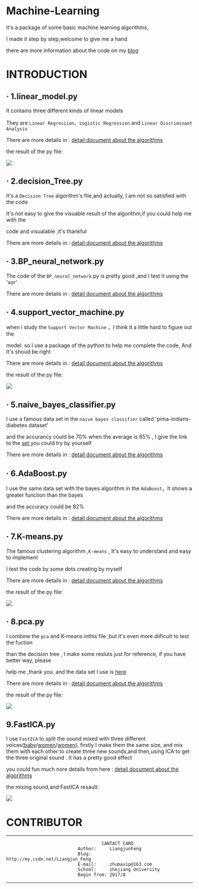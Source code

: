# Machine-Learning

it's a package of some basic machine learning algorithms,

I made it step by step,welcome to give me a hand

there are more information about the code on my [blog](http://write.blog.csdn.net/postlist)

# INTRODUCTION

## · 1.linear_model.py

It contains three different kinds of linear models

They are `Linear Regresiion`、`Logistic Regression` and `Linear Discriminant Analysis`

There are more details in :  [detail document about the algorithms](http://blog.csdn.net/liangjun_feng/article/details/77758179)

the result of the py file:

![](https://github.com/LiangjunFeng/Machine-Learning/blob/master/pic/linear_model.png)  

## · 2.decision_Tree.py

It's a `Decision Tree` algorithm's file,and actually, I am not so satisfied with the code 

It's not easy to give the visuable result of the algorithm,if you could help me with the

code and visualable ,it's thankful

There are more details in :  [detail document about the algorithms](http://blog.csdn.net/baimafujinji/article/details/51724371)

## · 3.BP_neural_network.py

The code of the `BP_neural_network`.py is pretty good ,and I test it using the 'xor'

There are more details in :  [detail document about the algorithms](http://blog.csdn.net/liangjun_feng/article/details/78016019)

## · 4.support_vector_machine.py

when i study the `Support Vector Machine` ，I think it a little hard to figure out the 

model. so I use a package of the python to help me complete the code,  And It's shoud be right

There are more details in :  [detail document about the algorithms](http://blog.csdn.net/liangjun_feng/article/details/78046526)

the result of the py file:

![](https://github.com/LiangjunFeng/Machine-Learning/blob/master/pic/support%20vector%20machine.png)

## · 5.naive_bayes_classifier.py

I use a famous data set in the `naive bayes classifier` called 'pima-indians-diabetes dataset'

and the accurancy could be 70% when the average is 65% , I give the link to the [set](https://github.com/LiangjunFeng/Machine-Learning/blob/master/pima-indians-diabetes%20dataset),you could try by yourself

There are more details in :  [detail document about the algorithms](http://blog.csdn.net/liangjun_feng/article/details/78057753)

## · 6.AdaBoost.py

I use the same data set with the bayes algorithm in the `AdaBoost`，It shows a greater function than the bayes

and the accuracy could be 82%

There are more details in :  [detail document about the algorithms](http://blog.csdn.net/liangjun_feng/article/details/78123583)

## · 7.K-means.py

The famous clustering algorithm ,`K-means` , It's easy to understand and easy to implement

I test the code by some dots creating by myself

There are more details in :  [detail document about the algorithms](http://blog.csdn.net/Liangjun_Feng/article/details/78154549)

the result of the py file:

![](https://github.com/LiangjunFeng/Machine-Learning/blob/master/pic/k_means.png)

## · 8.pca.py

I combine the `pca` and K-means inthis file ,but it's even more diificult to test the fuction

than the decision tree , I make some resluts just for reference, if you have better way, please 

help me ,thank you. and the data set I use is [here](https://github.com/LiangjunFeng/Machine-Learning/blob/master/Epileptic%20Seizure%20Recognition%20Data%20Set.csv) 

There are more details in :  [detail document about the algorithms](http://blog.csdn.net/watkinsong/article/details/38536463)

the result of the py file:

![](https://github.com/LiangjunFeng/Machine-Learning/blob/master/pic/pca.png)

## 9.FastICA.py
I use `FastICA` to split the sound mixed with three different voices([baby](https://github.com/LiangjunFeng/Machine-Learning/blob/master/pic/ICA/LDC2017S10.scaled.wav)/[women](https://github.com/LiangjunFeng/Machine-Learning/blob/master/pic/ICA/LDC2017S07.clean.wav)/[women](https://github.com/LiangjunFeng/Machine-Learning/blob/master/pic/ICA/LDC93S1.wav)), firstly I make them the same size, and mix them with each other to create three new sounds,and then,using ICA to get the three original sound . It has a pretty good effect

you could fun much nore details from here : [detail document about the algorithms](http://blog.csdn.net/liangjun_feng/article/details/78293613)

the mixing sound,and FastICA resault:

![](https://github.com/LiangjunFeng/Machine-Learning/blob/master/pic/ICA/combine.png)






# CONTRIBUTOR

-----------------------------------------------------------------------
                                        CANTACT CARD
                               Author:     LiangjunFeng
                               Blog:       http://my.csdn.net/Liangjun_Feng
                               E-mail:     zhumavip@163.com
                               School:     zhejiang University
                               Begin from: 2017/8
-----------------------------------------------------------------------
